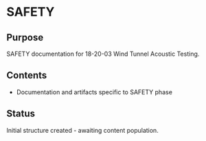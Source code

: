 # SAFETY

## Purpose
SAFETY documentation for 18-20-03 Wind Tunnel Acoustic Testing.

## Contents
- Documentation and artifacts specific to SAFETY phase

## Status
Initial structure created - awaiting content population.
